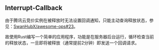 ## Interrupt-Callback

由于腾讯云竞价实例在被释放时无法设置回调通知，只能主动查询释放状态，参见：[SwanHubX/awesome-ops#23](https://github.com/SwanHubX/awesome-ops/issues/23)。

故使用Rust编写一个简单的应用程序，功能是在服务器后台运行，循环检查当前的释放状态，一旦即将被释放（通常提前2分钟）即发送一个回调请求。